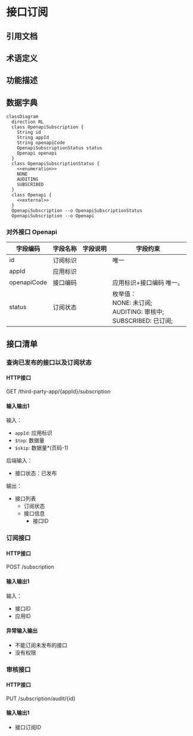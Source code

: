 # 接口订阅

## 引用文档

## 术语定义

## 功能描述

## 数据字典

```mermaid
classDiagram
  direction RL
  class OpenapiSubscription {
    String id
    String appId
    String openapiCode
    OpenapiSubscriptionStatus status
    Openapi openapi
  }
  class OpenapiSubscriptionStatus {
    <<enumeration>>
    NONE
    AUDITING
    SUBSCRIBED
  }
  class Openapi {
    <<external>>
  }
  OpenapiSubscription --o OpenapiSubscriptionStatus
  OpenapiSubscription --o Openapi
```

### 对外接口 Openapi

| 字段编码        | 字段名称 | 字段说明 | 字段约束                                                        |
|-------------|------|------|-------------------------------------------------------------|
| id          | 订阅标识 |      | 唯一                                                          |
| appId       | 应用标识 |      |                                                             |
| openapiCode | 接口编码 |      | 应用标识+接口编码 唯一。                                               |
| status      | 订阅状态 |      | 枚举值：<br/>NONE: 未订阅;<br/>AUDITING: 审核中;<br/>SUBSCRIBED: 已订阅; |

## 接口清单

### 查询已发布的接口以及订阅状态

#### HTTP接口

GET /third-party-app/{appId}/subscription

#### 输入输出1

输入：

- `appId`: 应用标识
- `$top`: 数据量
- `$skip`: 数据量*(页码-1)

后端输入：

- 接口状态：已发布

输出：

- 接口列表
  - 订阅状态
  - 接口信息
    - 接口ID

### 订阅接口

#### HTTP接口

POST /subscription

#### 输入输出1

输入：

- 接口ID
- 应用ID

#### 异常输入输出

- 不能订阅未发布的接口
- 没有权限

### 审核接口

#### HTTP接口

PUT /subscription/audit/{id}

#### 输入输出1

- 接口订阅ID
